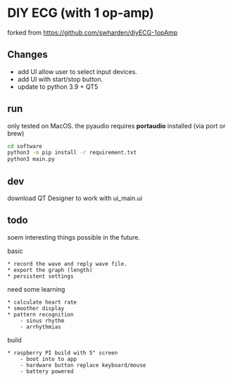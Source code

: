 # DIY ECG (with 1 op-amp)

forked from https://github.com/swharden/diyECG-1opAmp

## Changes

* add UI allow user to select input devices.
* add UI with start/stop button.
* update to python 3.9 + QT5

## run

only tested on MacOS. the pyaudio requires **portaudio** installed (via port or brew)

```bash
cd software
python3 -m pip install -r requirement.txt
python3 main.py
```

## dev

download QT Designer to work with ui_main.ui

## todo

soem interesting things possible in the future.

basic

	* record the wave and reply wave file.
	* export the graph (length)
	* persistent settings

need some learning

	* calculate heart rate
	* smoother display
	* pattern recognition
		- sinus rhythm
		- arrhythmias

build

	* raspberry PI build with 5" screen
		- boot into to app
		- hardware button replace keyboard/mouse
		- battery powered
